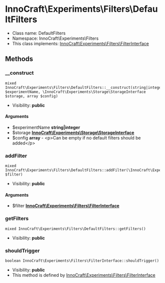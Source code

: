 InnoCraft\Experiments\Filters\DefaultFilters
===============






* Class name: DefaultFilters
* Namespace: InnoCraft\Experiments\Filters
* This class implements: [InnoCraft\Experiments\Filters\FilterInterface](InnoCraft-Experiments-Filters-FilterInterface.md)






Methods
-------


### __construct

    mixed InnoCraft\Experiments\Filters\DefaultFilters::__construct(string|integer $experimentName, \InnoCraft\Experiments\Storage\StorageInterface $storage, array $config)





* Visibility: **public**


#### Arguments
* $experimentName **string|integer**
* $storage **[InnoCraft\Experiments\Storage\StorageInterface](InnoCraft-Experiments-Storage-StorageInterface.md)**
* $config **array** - &lt;p&gt;Can be empty if no default filters should be added&lt;/p&gt;



### addFilter

    mixed InnoCraft\Experiments\Filters\DefaultFilters::addFilter(\InnoCraft\Experiments\Filters\FilterInterface $filter)





* Visibility: **public**


#### Arguments
* $filter **[InnoCraft\Experiments\Filters\FilterInterface](InnoCraft-Experiments-Filters-FilterInterface.md)**



### getFilters

    mixed InnoCraft\Experiments\Filters\DefaultFilters::getFilters()





* Visibility: **public**




### shouldTrigger

    boolean InnoCraft\Experiments\Filters\FilterInterface::shouldTrigger()





* Visibility: **public**
* This method is defined by [InnoCraft\Experiments\Filters\FilterInterface](InnoCraft-Experiments-Filters-FilterInterface.md)



